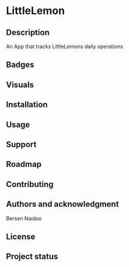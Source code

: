 # LittleLemon

## Description
An App that tracks LittleLemons daily operations

## Badges

## Visuals

## Installation

## Usage

## Support

## Roadmap

## Contributing

## Authors and acknowledgment
Bersen Naidoo

## License

## Project status

